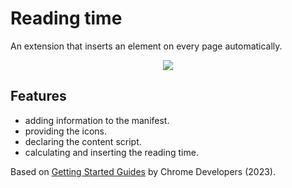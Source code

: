 # Reading time

An extension that inserts an element on every page automatically.

<p align="center">
    <img src="screenshot.png">
</p>

## Features

- adding information to the manifest.
- providing the icons.
- declaring the content script.
- calculating and inserting the reading time.

Based on [Getting Started Guides](https://developer.chrome.com/docs/extensions/mv3/getstarted/) by Chrome Developers (2023).
